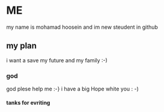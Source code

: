 # ME  
my name is mohamad hoosein and im new steudent in github  
## my plan  
i want a save my future and my family :-)  
### god  
god plese help me :-} i have a big Hope white you : -)
#### tanks for evriting 

